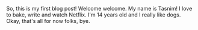 So, this is my first blog post! Welcome welcome. My name is Tasnim! I love to bake, write and watch Netflix. I'm 14 years old and I really like dogs. Okay, that's all for now folks, bye.
